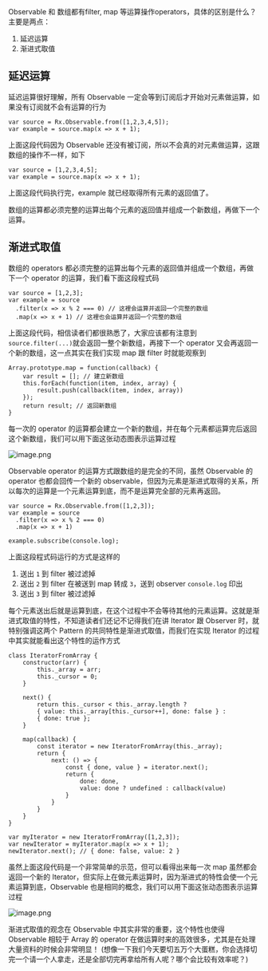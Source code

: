 Observable  和 数组都有filter, map 等运算操作operators，具体的区别是什么？
主要是两点：

1. 延迟运算
2. 渐进式取值

## 延迟运算
延迟运算很好理解，所有 Observable 一定会等到订阅后才开始对元素做运算，如果没有订阅就不会有运算的行为
```
var source = Rx.Observable.from([1,2,3,4,5]);
var example = source.map(x => x + 1);
```
上面这段代码因为 Observable 还没有被订阅，所以不会真的对元素做运算，这跟数组的操作不一样，如下
```
var source = [1,2,3,4,5];
var example = source.map(x => x + 1); 
```
上面这段代码执行完，example 就已经取得所有元素的返回值了。

数组的运算都必须完整的运算出每个元素的返回值并组成一个新数组，再做下一个运算。

## 渐进式取值

数组的 operators 都必须完整的运算出每个元素的返回值并组成一个数组，再做下一个 operator 的运算，我们看下面这段程式码

```
var source = [1,2,3];
var example = source
  .filter(x => x % 2 === 0) // 这裡会运算并返回一个完整的数组
  .map(x => x + 1) // 这裡也会运算并返回一个完整的数组
```

上面这段代码，相信读者们都很熟悉了，大家应该都有注意到 `source.filter(...)`就会返回一整个新数组，再接下一个 operator 又会再返回一个新的数组，这一点其实在我们实现 map 跟 filter 时就能观察到

```
Array.prototype.map = function(callback) {
    var result = []; // 建立新数组
    this.forEach(function(item, index, array) {
        result.push(callback(item, index, array))
    });
    return result; // 返回新数组
}
```

每一次的 operator 的运算都会建立一个新的数组，并在每个元素都运算完后返回这个新数组，我们可以用下面这张动态图表示运算过程

![image.png](http://upload-images.jianshu.io/upload_images/71414-872292e72dde44c6.gif?imageMogr2/auto-orient/strip)

Observable operator 的运算方式跟数组的是完全的不同，虽然 Observable 的 operator 也都会回传一个新的 observable，但因为元素是渐进式取得的关系，所以每次的运算是一个元素运算到底，而不是运算完全部的元素再返回。

```
var source = Rx.Observable.from([1,2,3]);
var example = source
  .filter(x => x % 2 === 0)
  .map(x => x + 1)

example.subscribe(console.log);

```

上面这段程式码运行的方式是这样的

1.  送出 `1` 到 filter 被过滤掉
2.  送出 `2` 到 filter 在被送到 map 转成 `3`，送到 observer `console.log` 印出
3.  送出 `3` 到 filter 被过滤掉

每个元素送出后就是运算到底，在这个过程中不会等待其他的元素运算。这就是渐进式取值的特性，不知道读者们还记不记得我们在讲 Iterator 跟 Observer 时，就特别强调这两个 Pattern 的共同特性是渐进式取值，而我们在实现 Iterator 的过程中其实就能看出这个特性的运作方式

```
class IteratorFromArray {
    constructor(arr) {
        this._array = arr;
        this._cursor = 0;
    }

    next() {
        return this._cursor < this._array.length ?
        { value: this._array[this._cursor++], done: false } :
        { done: true };
    }

    map(callback) {
        const iterator = new IteratorFromArray(this._array);
        return {
            next: () => {
                const { done, value } = iterator.next();
                return {
                    done: done,
                    value: done ? undefined : callback(value)
                }
            }
        }
    }
}

var myIterator = new IteratorFromArray([1,2,3]);
var newIterator = myIterator.map(x => x + 1);
newIterator.next(); // { done: false, value: 2 }
```

虽然上面这段代码是一个非常简单的示范，但可以看得出来每一次 map 虽然都会返回一个新的 Iterator，但实际上在做元素运算时，因为渐进式的特性会使一个元素运算到底，Observable 也是相同的概念，我们可以用下面这张动态图表示运算过程

![image.png](http://upload-images.jianshu.io/upload_images/71414-4b20a6ebaaacdc16.gif?imageMogr2/auto-orient/strip)

渐进式取值的观念在 Observable 中其实非常的重要，这个特性也使得 Observable 相较于 Array 的 operator 在做运算时来的高效很多，尤其是在处理大量资料的时候会非常明显！
(想像一下我们今天要切五万个大蛋糕，你会选择切完一个请一个人拿走，还是全部切完再拿给所有人呢？哪个会比较有效率呢？)
